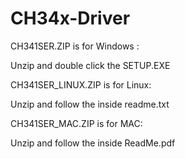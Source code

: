 # CH34x-Driver

CH341SER.ZIP is for Windows :

Unzip and double click the SETUP.EXE



CH341SER_LINUX.ZIP is for Linux:

Unzip and follow the inside readme.txt



CH341SER_MAC.ZIP is for MAC:

Unzip and follow the inside ReadMe.pdf
